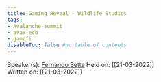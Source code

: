 ```yaml
---
title: Gaming Reveal - Wildlife Studios
tags:
- Avalanche-summit
- avax-eco
- gamefi
disableToc: false #no table of contents
---
```


Speaker(s): [Fernando Sette](notes/Fernando%20Sette.md)
Held on: [[21-03-2022]]  
Written on: [[21-03-2022]]  